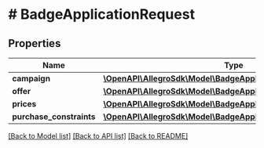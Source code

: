 # # BadgeApplicationRequest

## Properties

Name | Type | Description | Notes
------------ | ------------- | ------------- | -------------
**campaign** | [**\OpenAPI\AllegroSdk\Model\BadgeApplicationCampaign**](BadgeApplicationCampaign.md) |  |
**offer** | [**\OpenAPI\AllegroSdk\Model\BadgeApplicationOffer**](BadgeApplicationOffer.md) |  |
**prices** | [**\OpenAPI\AllegroSdk\Model\BadgeApplicationSubmittedPrices**](BadgeApplicationSubmittedPrices.md) |  | [optional]
**purchase_constraints** | [**\OpenAPI\AllegroSdk\Model\BadgeApplicationPurchaseConstraints**](BadgeApplicationPurchaseConstraints.md) |  | [optional]

[[Back to Model list]](../../README.md#models) [[Back to API list]](../../README.md#endpoints) [[Back to README]](../../README.md)
